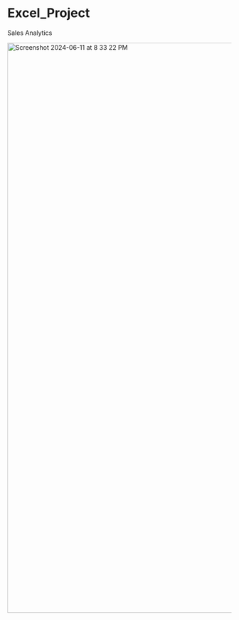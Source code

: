 # Excel_Project
Sales Analytics




<img width="1283" alt="Screenshot 2024-06-11 at 8 33 22 PM" src="https://github.com/Maneeshareddy08/Excel_Project/assets/151414056/458c90e8-6ad3-4fd2-b20d-6fdf6e2a9444">

